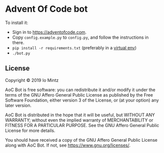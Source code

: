 # Advent Of Code bot

To install it:
- Sign in to https://adventofcode.com.
- Copy `config.example.py` to `config.py`, and follow the instructions in there.
- `pip install -r requirements.txt` (preferably in a [virtual env](https://docs.python.org/3/library/venv.html))
- `./bot.py`


## License

Copyright © 2019 Io Mintz

AoC Bot is free software: you can redistribute it and/or modify
it under the terms of the GNU Affero General Public License as published
by the Free Software Foundation, either version 3 of the License, or
(at your option) any later version.

AoC Bot is distributed in the hope that it will be useful,
but WITHOUT ANY WARRANTY; without even the implied warranty of
MERCHANTABILITY or FITNESS FOR A PARTICULAR PURPOSE. See the
GNU Affero General Public License for more details.

You should have received a copy of the GNU Affero General Public License
along with AoC Bot. If not, see <https://www.gnu.org/licenses/>.
